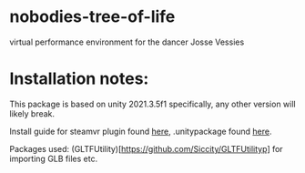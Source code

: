 # nobodies-tree-of-life
virtual performance environment for the dancer Josse Vessies 

# Installation notes:
This package is based on unity 2021.3.5f1 specifically, any other version will likely break.

Install guide for steamvr plugin found [here](https://github.com/ValveSoftware/unity-xr-plugin#QuickStart), .unitypackage found [here](https://github.com/ValveSoftware/steamvr_unity_plugin/releases/).

Packages used:
(GLTFUtility)[https://github.com/Siccity/GLTFUtilityp] for importing GLB files etc.